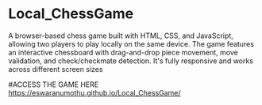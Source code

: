 # Local_ChessGame
A browser-based chess game built with HTML, CSS, and JavaScript, allowing two players to play locally on the same device. The game features an interactive chessboard with drag-and-drop piece movement, move validation, and check/checkmate detection. It's fully responsive and works across different screen sizes

#ACCESS THE GAME HERE
https://eswaranumothu.github.io/Local_ChessGame/
